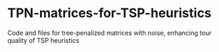 # TPN-matrices-for-TSP-heuristics
Code and files for tree-penalized matrices with noise, enhancing tour quality of TSP heuristics
